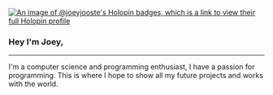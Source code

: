 [![An image of @joeyjooste's Holopin badges, which is a link to view their full Holopin profile](https://holopin.me/joeyjooste)](https://holopin.io/@joeyjooste)

### Hey I'm Joey,
---
I'm a computer science and programming enthusiast, I have a passion for programming. This is where I hope to show all my future projects and works with the world.
